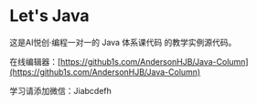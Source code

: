 # Let's Java

这是AI悦创·编程一对一的 Java 体系课代码 的教学实例源代码。

在线编辑器：[https://github1s.com/AndersonHJB/Java-Column](https://github1s.com/AndersonHJB/Java-Column)

学习请添加微信：Jiabcdefh

